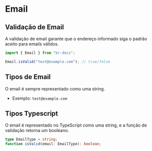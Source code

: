 # Email

## Validação de Email

A validação de email garante que o endereço informado siga o padrão aceito para emails válidos.

```typescript
import { Email } from "br-docs";

Email.isValid("test@example.com"); // true/false
```

## Tipos de Email

O email é sempre representado como uma string.

- Exemplo: `test@example.com`

## Tipos Typescript

O email é representado no TypeScript como uma string, e a função de validação retorna um booleano.

```typescript
type EmailType = string;
function isValid(email: EmailType): boolean;
```
